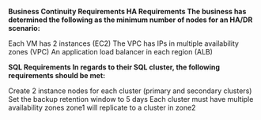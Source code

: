 **Business Continuity Requirements
HA Requirements
The business has determined the following as the minimum number of nodes for an HA/DR scenario:**

Each VM has 2 instances (EC2)
The VPC has IPs in multiple availability zones (VPC)
An application load balancer in each region (ALB)


**SQL Requirements
In regards to their SQL cluster, the following requirements should be met:**

Create 2 instance nodes for each cluster (primary and secondary clusters)
Set the backup retention window to 5 days
Each cluster must have multiple availability zones
zone1 will replicate to a cluster in zone2
